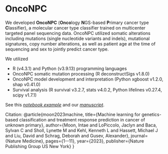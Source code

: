 # OncoNPC
We developed <b>OncoNPC</b> (<b>Onco</b>logy <b>N</b>GS-based <b>P</b>rimary cancer type <b>C</b>lassifier), a molecular cancer type classifier trained on multicenter targeted panel sequencing data. OncoNPC utilized somatic alterations including mutations (single nucleotide variants and indels), mutational signatures, copy number alterations, as well as patient age at the time of sequencing and sex to jointly predict cancer type.

We utilized<br>
<ul>
  <li>R (v4.3.1) and Python (v3.9.13) programming languages</li>
  <li>OncoNPC somatic mutation processing (R deconstructSigs v1.8.0)</li>
  <li>OncoNPC model development and interpretation (Python xgboost v1.2.0, shap v0.41.0)</li>
  <li>Survival analysis (R survival v3.2.7, stats v4.0.2, Python lifelines v0.27.4, scipy v1.7.1)</li>
</ul>

See this <a href="https://github.com/itmoon7/onconpc/blob/main/onconpc_prediction_and_explanation_for_cup_tumors.ipynb"><em>notebook example</em></a> and our <a href="https://www.nature.com/articles/s41591-023-02482-6"><em>manuscript</em></a>.

Citation:
@article{moon2023machine,
  title={Machine learning for genetics-based classification and treatment response prediction in cancer of unknown primary},
  author={Moon, Intae and LoPiccolo, Jaclyn and Baca, Sylvan C and Sholl, Lynette M and Kehl, Kenneth L and Hassett, Michael J and Liu, David and Schrag, Deborah and Gusev, Alexander},
  journal={Nature Medicine},
  pages={1--11},
  year={2023},
  publisher={Nature Publishing Group US New York}
}
